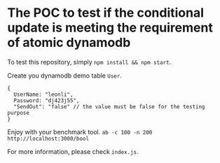 # The POC to test if the conditional update is meeting the requirement of atomic dynamodb

To test this repository, simply `npm install && npm start`.

Create you dynamodb demo table `User`.

```
{
  UserName: "leonli",
  Password: "dj423j55",
  "SendOut": "false" // the value must be false for the testing purpose
}
```
Enjoy with your benchmark tool.
`ab -c 100 -n 200 http://localhost:3000/bool`

For more information, please check `index.js`.
